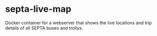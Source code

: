# septa-live-map
Docker container for a webserver that shows the live locations and trip details of all SEPTA buses and trollys.
